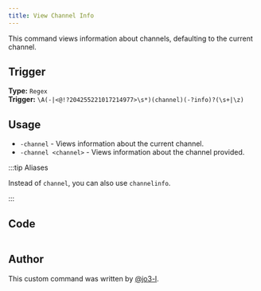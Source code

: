 ```yaml
---
title: View Channel Info
---
```


This command views information about channels, defaulting to the current channel.

## Trigger

**Type:** `Regex`<br />
**Trigger:** `\A(-|<@!?204255221017214977>\s*)(channel)(-?info)?(\s+|\z)`

## Usage

- `-channel` - Views information about the current channel.
- `-channel <channel>` - Views information about the channel provided.

:::tip Aliases

Instead of `channel`, you can also use `channelinfo`.

:::

## Code

```gotmpl file=../../../src/info/channel.go.tmpl

```

## Author

This custom command was written by [@jo3-l](https://github.com/jo3-l).
